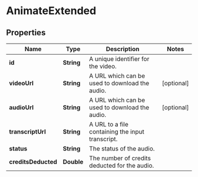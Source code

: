 

# AnimateExtended


## Properties

| Name | Type | Description | Notes |
|------------ | ------------- | ------------- | -------------|
|**id** | **String** | A unique identifier for the video. |  |
|**videoUrl** | **String** | A URL which can be used to download the audio. |  [optional] |
|**audioUrl** | **String** | A URL which can be used to download the audio. |  [optional] |
|**transcriptUrl** | **String** | A URL to a file containing the input transcript. |  |
|**status** | **String** | The status of the audio. |  |
|**creditsDeducted** | **Double** | The number of credits deducted for the audio. |  |



